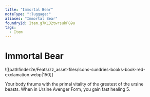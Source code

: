 ```yaml
---
title: "Immortal Bear"
noteType: ":luggage:"
aliases: "Immortal Bear"
foundryId: Item.g7KLJ2twrsukPG9u
tags:
  - Item
---
```


# Immortal Bear
![[pathfinder2e/Feats/zz_asset-files/icons-sundries-books-book-red-exclamation.webp|150]]

Your body thrums with the primal vitality of the greatest of the ursine beasts. When in Ursine Avenger Form, you gain fast healing 5.
